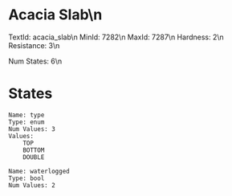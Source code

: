 # Acacia Slab\n
TextId: acacia_slab\n
MinId: 7282\n
MaxId: 7287\n
Hardness: 2\n
Resistance: 3\n

Num States: 6\n
# States
```
Name: type
Type: enum
Num Values: 3
Values:
    TOP
    BOTTOM
    DOUBLE

Name: waterlogged
Type: bool
Num Values: 2
```